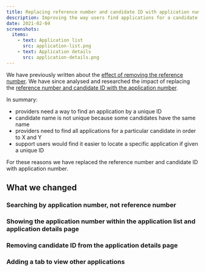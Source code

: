 ```yaml
---
title: Replacing reference number and candidate ID with application number
description: Improving the way users find applications for a candidate by reducing the number of reference numbers.
date: 2021-02-04
screenshots:
  items:
    - text: Application list
      src: application-list.png
    - text: Application details
      src: application-details.png
---
```


We have previously written about the [effect of removing the reference number](#). We have since analysed and researched the impact of replacing the [reference number and candidate ID with the application number](#).

In summary:

- providers need a way to find an application by a unique ID
- candidate name is not unique because some candidates have the same name
- providers need to find all applications for a particular candidate in order to X and Y
- support users would find it easier to locate a specific application if given a unique ID

For these reasons we have replaced the reference number and candidate ID with application number.

## What we changed

### Searching by application number, not reference number

### Showing the application number within the application list and application details page

### Removing candidate ID from the application details page

### Adding a tab to view other applications
